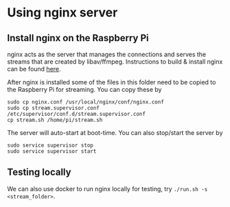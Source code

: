 # Using nginx server
## Install nginx on the Raspberry Pi
nginx acts as the server that manages the connections and serves the streams that are created by libav/ffmpeg. 
Instructions to build & install nginx can be found [here](https://github.com/arut/nginx-rtmp-module/wiki/Getting-started-with-nginx-rtmp). 

After nginx is installed some of the files in this folder need to be copied to the Raspberry Pi for streaming. You can copy these by
```
sudo cp nginx.conf /usr/local/nginx/conf/nginx.conf
sudo cp stream.supervisor.conf /etc/supervisor/conf.d/stream.supervisor.conf
cp stream.sh /home/pi/stream.sh
```

The server will auto-start at boot-time. You can also stop/start the server by
```
sudo service supervisor stop
sudo service supervisor start
```

## Testing locally
We can also use docker to run nginx locally for testing, try `./run.sh -s <stream_folder>`.

